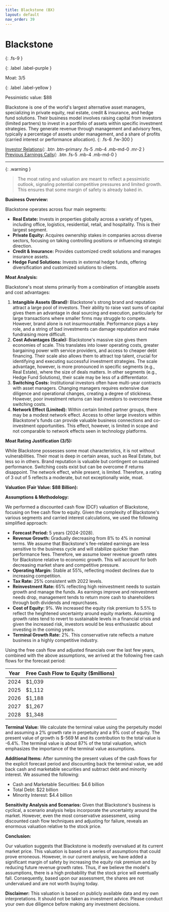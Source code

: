 ```yaml
---
title: Blackstone (BX)
layout: default
nav_order: 39
---
```


# Blackstone
{: .fs-9 }

{: .label .label-purple }

Moat: 3/5

{: .label .label-yellow }

Pessimistic value: $88

Blackstone is one of the world's largest alternative asset managers, specializing in private equity, real estate, credit & insurance, and hedge fund solutions.  Their business model involves raising capital from investors (limited partners) to invest in a portfolio of assets within specific investment strategies. They generate revenue through management and advisory fees, typically a percentage of assets under management, and a share of profits (carried interest or performance allocation).
{: .fs-6 .fw-300 }

[Investor Relations](https://www.google.com/search?q=BX+investor+relations){: .btn .btn-primary .fs-5 .mb-4 .mb-md-0 .mr-2 }
[Previous Earnings Calls](https://discountingcashflows.com/company/BX/transcripts/){: .btn .fs-5 .mb-4 .mb-md-0 }

---

{: .warning } 
>The moat rating and valuation are meant to reflect a pessimistic outlook, signaling potential competitive pressures and limited growth. This ensures that some margin of safety is already baked in.


**Business Overview:**

Blackstone operates across four main segments:

* **Real Estate:**  Invests in properties globally across a variety of types, including office, logistics, residential, retail, and hospitality. This is their largest segment.
* **Private Equity:**  Acquires ownership stakes in companies across diverse sectors, focusing on taking controlling positions or influencing strategic direction.
* **Credit & Insurance:** Provides customized credit solutions and manages insurance assets.
* **Hedge Fund Solutions:**  Invests in external hedge funds, offering diversification and customized solutions to clients.

**Moat Analysis:**

Blackstone's moat stems primarily from a combination of intangible assets and cost advantages:

1. **Intangible Assets (Brand):**  Blackstone's strong brand and reputation attract a large pool of investors.  Their ability to raise vast sums of capital gives them an advantage in deal sourcing and execution, particularly for large transactions where smaller firms may struggle to compete.  However, brand alone is not insurmountable. Performance plays a key role, and a string of bad investments can damage reputation and make fundraising more difficult.  
2. **Cost Advantages (Scale):**  Blackstone's massive size gives them economies of scale.  This translates into lower operating costs, greater bargaining power with service providers, and access to cheaper debt financing.  Their scale also allows them to attract top talent, crucial for identifying and executing successful investment strategies. The scale advantage, however, is more pronounced in specific segments (e.g., Real Estate), where the size of deals matters. In other segments (e.g., Hedge Fund Solutions), their scale may be less of a differentiator.
3. **Switching Costs:** Institutional investors often have multi-year contracts with asset managers.  Changing managers requires extensive due diligence and operational changes, creating a degree of stickiness. However, poor investment returns can lead investors to overcome these switching costs.
4. **Network Effect (Limited):** Within certain limited partner groups, there may be a modest network effect. Access to other large investors within Blackstone's funds can provide valuable business connections and co-investment opportunities. This effect, however, is limited in scope and not comparable to network effects seen in technology platforms.

**Moat Rating Justification (3/5):**

While Blackstone possesses some moat characteristics, it is not without vulnerabilities. Their moat is deep in certain areas, such as Real Estate, but less so in others. Brand reputation is valuable but contingent on sustained performance.  Switching costs exist but can be overcome if returns disappoint. The network effect, while present, is limited.  Therefore, a rating of 3 out of 5 reflects a moderate, but not exceptionally wide, moat.

**Valuation (Fair Value: $88 Billion):**

**Assumptions & Methodology:**

We performed a discounted cash flow (DCF) valuation of Blackstone, focusing on free cash flow to equity. Given the complexity of Blackstone's various segments and carried interest calculations, we used the following simplified approach:

* **Forecast Period:** 5 years (2024-2028).
* **Revenue Growth:** Gradually decreasing from 8% to 4% in nominal terms. We assume that Blackstone's fee-related earnings are less sensitive to the business cycle and will stabilize quicker than performance fees. Therefore, we assume lower revenue growth rates for Blackstone relative to economic growth. This will account for both decreasing market share and competitive pressure.
* **Operating Margin:**  Stable at 55%, reflecting modest declines due to increasing competition.
* **Tax Rate:** 25% consistent with 2022 levels.
* **Reinvestment Rate:**  65% reflecting high reinvestment needs to sustain growth and manage the funds. As earnings improve and reinvestment needs drop, management tends to return more cash to shareholders through both dividends and repurchases.
* **Cost of Equity:** 9%. We increased the equity risk premium to 5.5% to reflect the heightened uncertainty around equity markets. Assuming growth rates tend to revert to sustainable levels in a financial crisis and given the increased risk, investors would be less enthusiastic about investing in the coming years.
* **Terminal Growth Rate:** 2%. This conservative rate reflects a mature business in a highly competitive industry. 

Using the free cash flow and adjusted financials over the last few years, combined with the above assumptions, we arrived at the following free cash flows for the forecast period:



| Year | Free Cash Flow to Equity ($millions) |
|---|---|
| 2024 | $1,039 |
| 2025 | $1,112 |
| 2026 | $1,188 |
| 2027 | $1,267 |
| 2028 | $1,348 |


**Terminal Value:** We calculate the terminal value using the perpetuity model and assuming a 2% growth rate in perpetuity and a 9% cost of equity.
The present value of growth is $-569 M and its contribution to the total value is -6.4%. The terminal value is about 87% of the total valuation, which emphasizes the importance of the terminal value assumptions.

**Additional Items:**
After summing the present values of the cash flows for the explicit forecast period and discounting back the terminal value, we add back cash and marketable securities and subtract debt and minority interest. We assumed the following:
* Cash and Marketable Securities: $4.6 billion
* Total Debt: $22 billion
* Minority Interest: $4.4 billion

**Sensitivity Analysis and Scenarios:**
Given that Blackstone's business is cyclical, a scenario analysis helps incorporate the uncertainty around the market. However, even the most conservative assessment, using discounted cash flow techniques and adjusting for failure, reveals an enormous valuation relative to the stock price.

**Conclusion:**

Our valuation suggests that Blackstone is modestly overvalued at its current market price. This valuation is based on a series of assumptions that could prove erroneous. However, in our current analysis, we have added a significant margin of safety by increasing the equity risk premium and by reducing future revenue growth rates. Thus, if we believe the model's assumptions, there is a high probability that the stock price will eventually fall. Consequently, based upon our assessment, the shares are not undervalued and are not worth buying today.

**Disclaimer:** This valuation is based on publicly available data and my own interpretations. It should not be taken as investment advice. Please conduct your own due diligence before making any investment decisions.
